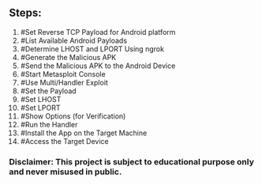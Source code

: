 ## Steps:

1. #Set Reverse TCP Payload for Android platform
2. #List Available Android Payloads
3. #Determine LHOST and LPORT Using ngrok
4. #Generate the Malicious APK
5. #Send the Malicious APK to the Android Device
6. #Start Metasploit Console
7. #Use Multi/Handler Exploit
8. #Set the Payload
9. #Set LHOST
10. #Set LPORT
11. #Show Options (for Verification)
12. #Run the Handler
13. #Install the App on the Target Machine
14. #Access the Target Device

### Disclaimer: This project is subject to educational purpose only and never misused in public.
